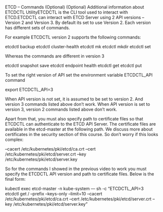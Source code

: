 ETCD – Commands (Optional)
(Optional) Additional information about ETCDCTL UtilityETCDCTL is the CLI tool used to interact with ETCD.ETCDCTL can interact with ETCD Server using 2 API versions – Version 2 and Version 3.  By default its set to use Version 2. Each version has different sets of commands.

For example ETCDCTL version 2 supports the following commands:

etcdctl backup
etcdctl cluster-health
etcdctl mk
etcdctl mkdir
etcdctl set

Whereas the commands are different in version 3

etcdctl snapshot save
etcdctl endpoint health
etcdctl get
etcdctl put

To set the right version of API set the environment variable ETCDCTL_API command

export ETCDCTL_API=3

When API version is not set, it is assumed to be set to version 2. And version 3 commands listed above don’t work. When API version is set to version 3, version 2 commands listed above don’t work.

Apart from that, you must also specify path to certificate files so that ETCDCTL can authenticate to the ETCD API Server. The certificate files are available in the etcd-master at the following path. We discuss more about certificates in the security section of this course. So don’t worry if this looks complex:

–cacert /etc/kubernetes/pki/etcd/ca.crt
–cert /etc/kubernetes/pki/etcd/server.crt
–key /etc/kubernetes/pki/etcd/server.key

So for the commands I showed in the previous video to work you must specify the ETCDCTL API version and path to certificate files. Below is the final form:

kubectl exec etcd-master -n kube-system — sh -c “ETCDCTL_API=3 etcdctl get / –prefix –keys-only –limit=10 –cacert /etc/kubernetes/pki/etcd/ca.crt –cert /etc/kubernetes/pki/etcd/server.crt –key /etc/kubernetes/pki/etcd/server.key”